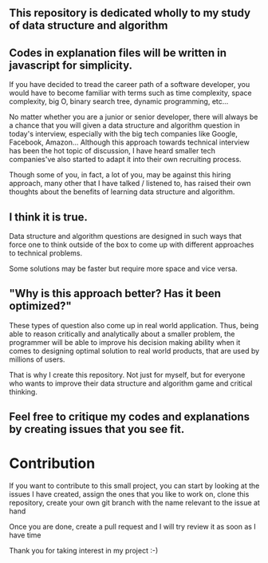## This repository is dedicated wholly to my study of data structure and algorithm

## Codes in explanation files will be written in javascript for simplicity. 

If you have decided to tread the career path of a software developer, you would have to become familiar 
with terms such as time complexity, space complexity, big O, binary search tree, dynamic programming, etc... 

No matter whether you are a junior or senior developer, there will always be a chance that you will given a data structure and algorithm question in today's interview, especially with the big tech companies like Google, Facebook, Amazon... Although this approach towards technical interview has been the hot topic of discussion, I have heard smaller tech companies've also started to adapt it into their own recruiting process. 

Though some of you, in fact, a lot of you, may be against this hiring approach, many other that I have talked / listened to, has raised their own thoughts about the benefits of learning data structure and algorithm. 

## I think it is true.

Data structure and algorithm questions are designed in such ways that force one to think outside of the box to come up with different approaches to technical problems. 

Some solutions may be faster but require more space and vice versa. 

## "Why is this approach better? Has it been optimized?"
 
These types of question also come up in real world application. Thus, being able to reason critically and analytically about a smaller problem, the programmer will be able to improve his decision making ability when it comes to designing optimal solution to real world products, that are used by millions of users. 

That is why I create this repository. Not just for myself, but for everyone who wants to improve their data structure and algorithm game and critical thinking.

## Feel free to critique my codes and explanations by creating issues that you see fit.

# Contribution 

If you want to contribute to this small project, you can start by looking at the issues I have created,
assign the ones that you like to work on, clone this repository, create your own git branch with the name relevant to the issue at hand

Once you are done, create a pull request and I will try review it as soon as I have time

Thank you for taking interest in my project :-)







